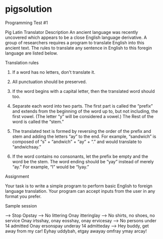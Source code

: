 # pigsolution


Programming Test #1

Pig Latin Translator
Description
An ancient language was recently uncovered which appears to be a close English language
derivative. A group of researchers requires a program to translate English into this ancient text.
The rules to translate any sentence in English to this foregin language are listed below.

Translation rules
1. If a word has no letters, don't translate it.

2. All punctuation should be preserved.

3. If the word begins with a capital letter, then the translated word should too. 

4. Separate
each word into two parts. The first part is called the “prefix” and extends from the beginning
of the word up to, but not including, the first vowel. (The letter “y” will be considered a
vowel.) The Rest of the word is called the “stem.”

5. The translated text is formed by reversing the order of the prefix and stem and adding the
letters “ay” to the end. For example, “sandwich” is composed of “s” + “andwich” + “ay” +
“.” and would translate to “andwichsay.”

6. If the word contains no consonants, let the prefix be empty and the word be the stem.
The word ending should be “yay” instead of merely “ay.” For example, “I” would be
“Iyay.”

Assignment

Your task is to write a simple program to perform basic English to foreign language translation.
Your program can accept inputs from the user in any format you prefer.

Sample session

--> Stop
Opstay
--> No littering
Onay itteringlay
--> No shirts, no shoes, no service
Onay irtsshay, onay eosshay, onay ervicesay
--> No persons under 14 admitted
Onay ersonspay underay 14 admitteday
--> Hey buddy, get away from my car!
Eyhay uddybah, etgay awayay omfray ymay arcay!
